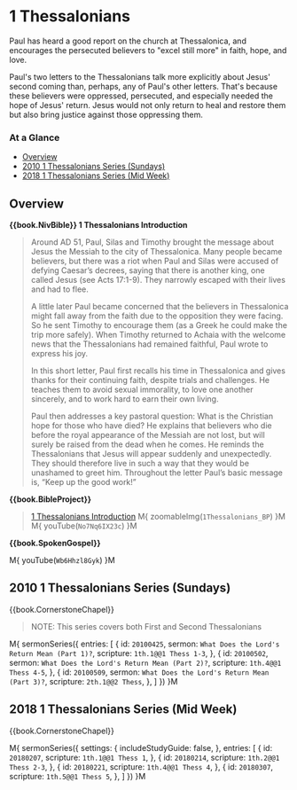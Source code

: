# 1 Thessalonians

Paul has heard a good report on the church at Thessalonica, and
encourages the persecuted believers to "excel still more" in faith,
hope, and love.

Paul's two letters to the Thessalonians talk more explicitly about
Jesus' second coming than, perhaps, any of Paul's other
letters. That's because these believers were oppressed, persecuted,
and especially needed the hope of Jesus' return. Jesus would not only
return to heal and restore them but also bring justice against those
oppressing them.


### At a Glance

- [Overview](#overview)
- [2010 1 Thessalonians Series (Sundays)](#2010-1-thessalonians-series-sundays)
- [2018 1 Thessalonians Series (Mid Week)](#2018-1-thessalonians-series-mid-week)


## Overview


**{{book.NivBible}} 1 Thessalonians Introduction**

> Around AD 51, Paul, Silas and Timothy brought the message about Jesus
> the Messiah to the city of Thessalonica. Many people became believers,
> but there was a riot when Paul and Silas were accused of defying
> Caesar’s decrees, saying that there is another king, one called Jesus
> (see Acts 17:1-9). They narrowly escaped with their lives and had to
> flee.
> 
> A little later Paul became concerned that the believers in
> Thessalonica might fall away from the faith due to the opposition they
> were facing. So he sent Timothy to encourage them (as a Greek he could
> make the trip more safely). When Timothy returned to Achaia with the
> welcome news that the Thessalonians had remained faithful, Paul wrote
> to express his joy.
> 
> In this short letter, Paul first recalls his time in Thessalonica and
> gives thanks for their continuing faith, despite trials and
> challenges. He teaches them to avoid sexual immorality, to love one
> another sincerely, and to work hard to earn their own living.
> 
> Paul then addresses a key pastoral question: What is the Christian
> hope for those who have died? He explains that believers who die
> before the royal appearance of the Messiah are not lost, but will
> surely be raised from the dead when he comes. He reminds the
> Thessalonians that Jesus will appear suddenly and unexpectedly. They
> should therefore live in such a way that they would be unashamed to
> greet him. Throughout the letter Paul’s basic message is, “Keep up the
> good work!”


**{{book.BibleProject}}**

> [1 Thessalonians Introduction](https://bibleproject.com/explore/video/1-thessalonians/)
M{ zoomableImg(`1Thessalonians_BP`) }M
M{ youTube(`No7Nq6IX23c`) }M


**{{book.SpokenGospel}}**

M{ youTube(`Wb6Hhzl8Gyk`) }M


## 2010 1 Thessalonians Series (Sundays)

{{book.CornerstoneChapel}}

> NOTE: This series covers both First and Second Thessalonians

M{ sermonSeries({
  entries: [
    { id: `20100425`, sermon: `What Does the Lord's Return Mean (Part 1)?`, scripture: `1th.1@@1 Thess 1-3`, },
    { id: `20100502`, sermon: `What Does the Lord's Return Mean (Part 2)?`, scripture: `1th.4@@1 Thess 4-5`, },
    { id: `20100509`, sermon: `What Does the Lord's Return Mean (Part 3)?`, scripture: `2th.1@@2 Thess`,     },
  ]
}) }M


## 2018 1 Thessalonians Series (Mid Week)

{{book.CornerstoneChapel}}

M{ sermonSeries({
  settings: {
    includeStudyGuide: false,
  },
  entries: [
    { id: `20180207`, scripture: `1th.1@@1 Thess 1`,   },
    { id: `20180214`, scripture: `1th.2@@1 Thess 2-3`, },
    { id: `20180221`, scripture: `1th.4@@1 Thess 4`,   },
    { id: `20180307`, scripture: `1th.5@@1 Thess 5`,   },
  ]
}) }M
